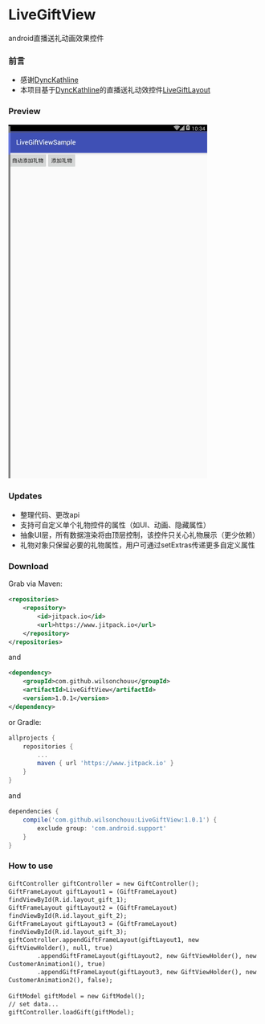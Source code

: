 LiveGiftView
==================

android直播送礼动画效果控件

### 前言

- 感谢[DyncKathline][1]
- 本项目基于[DyncKathline][1]的直播送礼动效控件[LiveGiftLayout][2]

### Preview

![image](https://github.com/wilsonchouu/LiveGiftView/blob/master/screenshot/screenshot.gif?raw=true) 

### Updates

- 整理代码、更改api
- 支持可自定义单个礼物控件的属性（如UI、动画、隐藏属性）
- 抽象UI层，所有数据渲染将由顶层控制，该控件只关心礼物展示（更少依赖）
- 礼物对象只保留必要的礼物属性，用户可通过setExtras传递更多自定义属性

### Download

Grab via Maven:

```xml
<repositories>
	<repository>
		<id>jitpack.io</id>
		<url>https://www.jitpack.io</url>
	</repository>
</repositories>
```
and
```xml
<dependency>
    <groupId>com.github.wilsonchouu</groupId>
    <artifactId>LiveGiftView</artifactId>
    <version>1.0.1</version>
</dependency>
```

or Gradle:
```groovy
allprojects {
	repositories {
		...
		maven { url 'https://www.jitpack.io' }
	}
}
```
and
```groovy
dependencies {
    compile('com.github.wilsonchouu:LiveGiftView:1.0.1') {
        exclude group: 'com.android.support'
    }
}
```

### How to use

```
GiftController giftController = new GiftController();
GiftFrameLayout giftLayout1 = (GiftFrameLayout) findViewById(R.id.layout_gift_1);
GiftFrameLayout giftLayout2 = (GiftFrameLayout) findViewById(R.id.layout_gift_2);
GiftFrameLayout giftLayout3 = (GiftFrameLayout) findViewById(R.id.layout_gift_3);
giftController.appendGiftFrameLayout(giftLayout1, new GiftViewHolder(), null, true)
        .appendGiftFrameLayout(giftLayout2, new GiftViewHolder(), new CustomerAnimation1(), true)
        .appendGiftFrameLayout(giftLayout3, new GiftViewHolder(), new CustomerAnimation2(), false);

GiftModel giftModel = new GiftModel();
// set data...
giftController.loadGift(giftModel);
```

[1]:https://github.com/DyncKathline
[2]:https://github.com/DyncKathline/LiveGiftLayout

